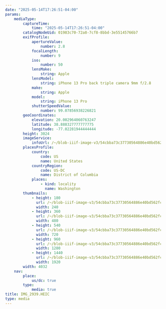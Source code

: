 ```yaml
---
date: "2025-05-14T17:26:51-04:00"
params:
    mediaType:
        captureTime:
            time: "2025-05-14T17:26:51-04:00"
        catalogNodeUid: 01983c70-72a8-7cf8-8bbd-3e55145766b7
        exifProfile:
            apertureValue:
                number: 2.8
            focalLength:
                number: 9
            iso:
                number: 50
            lensMake:
                string: Apple
            lensModel:
                string: iPhone 13 Pro back triple camera 9mm f/2.8
            make:
                string: Apple
            model:
                string: iPhone 13 Pro
            shutterSpeedValue:
                number: 99.07856938226821
        geoCoordinates:
            elevation: 20.002964060763247
            latitude: 38.888327777777775
            longitude: -77.02281944444444
        height: 3024
        imageService:
            infoUrl: /~/blob-iiif-image-v3/54cbba73c37730564886e40bd562fce10d4049aae20c13f70b8d8114a56c1984/info.json
        placesProfile:
            country:
                code: US
                name: United States
            countryRegion:
                code: US-DC
                name: District of Columbia
            places:
                - kind: locality
                  name: Washington
        thumbnails:
            - height: 180
              url: /~/blob-iiif-image-v3/54cbba73c37730564886e40bd562fce10d4049aae20c13f70b8d8114a56c1984/full/240%2C180/0/default.jpg
              width: 240
            - height: 360
              url: /~/blob-iiif-image-v3/54cbba73c37730564886e40bd562fce10d4049aae20c13f70b8d8114a56c1984/full/480%2C360/0/default.jpg
              width: 480
            - height: 540
              url: /~/blob-iiif-image-v3/54cbba73c37730564886e40bd562fce10d4049aae20c13f70b8d8114a56c1984/full/720%2C540/0/default.jpg
              width: 720
            - height: 960
              url: /~/blob-iiif-image-v3/54cbba73c37730564886e40bd562fce10d4049aae20c13f70b8d8114a56c1984/full/1280%2C960/0/default.jpg
              width: 1280
            - height: 1440
              url: /~/blob-iiif-image-v3/54cbba73c37730564886e40bd562fce10d4049aae20c13f70b8d8114a56c1984/full/1920%2C1440/0/default.jpg
              width: 1920
        width: 4032
    nav:
        place:
            us/dc: true
        type:
            media: true
title: IMG_2939.HEIC
type: media
---
```

